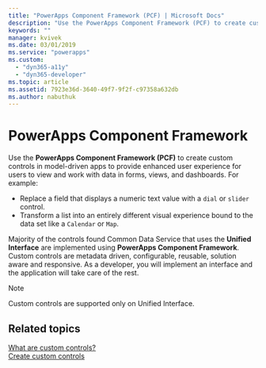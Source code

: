 ```yaml
---
title: "PowerApps Component Framework (PCF) | Microsoft Docs"
description: "Use the PowerApps Component Framework (PCF) to create custom controls to provide enhanced experience for people to view and work with data in forms, views, and dashboards."
keywords: ""
manager: kvivek
ms.date: 03/01/2019
ms.service: "powerapps"
ms.custom:
  - "dyn365-a11y"
  - "dyn365-developer"
ms.topic: article
ms.assetid: 7923e36d-3640-49f7-9f2f-c97358a632db
ms.author: nabuthuk
---
```


# PowerApps Component Framework

Use the **PowerApps Component Framework (PCF)** to create custom controls in model-driven apps to provide enhanced user experience for users to view and work with data in forms, views, and dashboards. For example:

- Replace a field that displays a numeric text value with a `dial` or `slider` control.
- Transform a list into an entirely different visual experience bound to the data set like a `Calendar` or `Map`.

Majority of the controls found Common Data Service that uses the **Unified Interface** are implemented using **PowerApps Component Framework**. Custom controls are metadata driven, configurable, reusable, solution aware and responsive. As a developer, you will implement an interface and the application will take care of the rest.

> [!NOTE]
> Custom controls are supported only on Unified Interface.

## Related topics

[What are custom controls?](custom-controls-overview.md)<br/>
[Create custom controls](create-custom-controls-using-pcf.md)<br/>